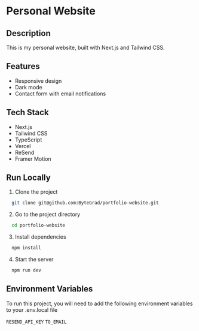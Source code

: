 # Personal Website

## Description

This is my personal website, built with Next.js and Tailwind CSS.

## Features

-   Responsive design
-   Dark mode
-   Contact form with email notifications

## Tech Stack

-   Next.js
-   Tailwind CSS
-   TypeScript
-   Vercel
-   ReSend
-   Framer Motion

## Run Locally

1. Clone the project

```bash
  git clone git@github.com:ByteGrad/portfolio-website.git
```

2. Go to the project directory

```bash
  cd portfolio-website
```

3. Install dependencies

```bash
  npm install
```

4. Start the server

```bash
  npm run dev
```

## Environment Variables

To run this project, you will need to add the following environment variables to your .env.local file

`RESEND_API_KEY`
`TO_EMAIL`


